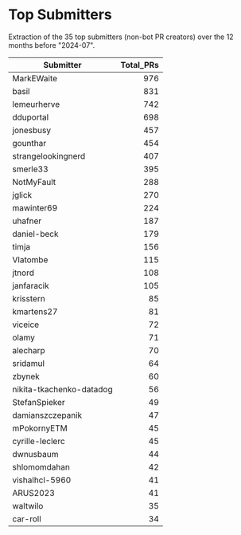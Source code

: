 # Top Submitters

Extraction of the 35 top submitters (non-bot PR creators) 
over the 12 months before "2024-07".


| Submitter                | Total_PRs |
| ------------------------ | --------: |
| MarkEWaite               |       976 |
| basil                    |       831 |
| lemeurherve              |       742 |
| dduportal                |       698 |
| jonesbusy                |       457 |
| gounthar                 |       454 |
| strangelookingnerd       |       407 |
| smerle33                 |       395 |
| NotMyFault               |       288 |
| jglick                   |       270 |
| mawinter69               |       224 |
| uhafner                  |       187 |
| daniel-beck              |       179 |
| timja                    |       156 |
| Vlatombe                 |       115 |
| jtnord                   |       108 |
| janfaracik               |       105 |
| krisstern                |        85 |
| kmartens27               |        81 |
| viceice                  |        72 |
| olamy                    |        71 |
| alecharp                 |        70 |
| sridamul                 |        64 |
| zbynek                   |        60 |
| nikita-tkachenko-datadog |        56 |
| StefanSpieker            |        49 |
| damianszczepanik         |        47 |
| mPokornyETM              |        45 |
| cyrille-leclerc          |        45 |
| dwnusbaum                |        44 |
| shlomomdahan             |        42 |
| vishalhcl-5960           |        41 |
| ARUS2023                 |        41 |
| waltwilo                 |        35 |
| car-roll                 |        34 |
